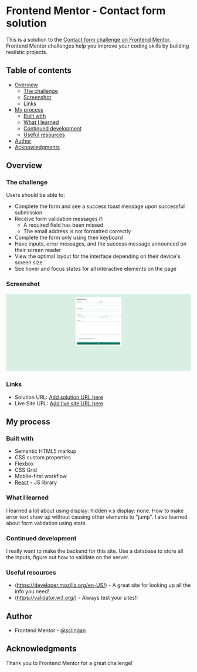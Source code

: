 # Frontend Mentor - Contact form solution

This is a solution to the [Contact form challenge on Frontend Mentor](https://www.frontendmentor.io/challenges/contact-form--G-hYlqKJj). Frontend Mentor challenges help you improve your coding skills by building realistic projects. 

## Table of contents

- [Overview](#overview)
  - [The challenge](#the-challenge)
  - [Screenshot](#screenshot)
  - [Links](#links)
- [My process](#my-process)
  - [Built with](#built-with)
  - [What I learned](#what-i-learned)
  - [Continued development](#continued-development)
  - [Useful resources](#useful-resources)
- [Author](#author)
- [Acknowledgments](#acknowledgments)


## Overview

### The challenge

Users should be able to:

- Complete the form and see a success toast message upon successful submission
- Receive form validation messages if:
  - A required field has been missed
  - The email address is not formatted correctly
- Complete the form only using their keyboard
- Have inputs, error messages, and the success message announced on their screen reader
- View the optimal layout for the interface depending on their device's screen size
- See hover and focus states for all interactive elements on the page

### Screenshot

![](./public/images/screenshot.png)


### Links

- Solution URL: [Add solution URL here](https://your-solution-url.com)
- Live Site URL: [Add live site URL here](https://your-live-site-url.com)

## My process

### Built with

- Semantic HTML5 markup
- CSS custom properties
- Flexbox
- CSS Grid
- Mobile-first workflow
- [React](https://reactjs.org/) - JS library


### What I learned
 I learned a lot about using display: hidden v.s display: none. How to make error
 text show up without causing other elements to "jump". I also learned about
 form validation using state.

### Continued development
I really want to make the backend for this site. Use a database to 
store all the inputs, figure out how to validate on the server.


### Useful resources

- (https://developer.mozilla.org/en-US/) - A great site for looking up all the info you need!
- (https://validator.w3.org/) - Always test your sites!!


## Author

- Frontend Mentor - [@sclingan](https://www.frontendmentor.io/profile/sclingan)


## Acknowledgments
 Thank you to Frontend Mentor for a great challenge!
